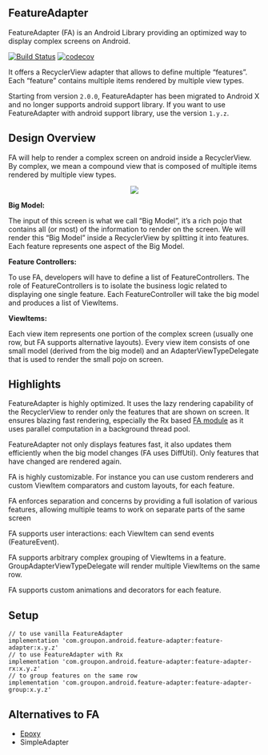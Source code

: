 ## FeatureAdapter
FeatureAdapter (FA) is an Android Library providing an optimized way to display complex screens on Android.

[![Build Status](https://travis-ci.org/groupon/FeatureAdapter.svg?branch=master)](https://travis-ci.org/groupon/FeatureAdapter)
[![codecov](https://codecov.io/gh/groupon/FeatureAdapter/branch/master/graph/badge.svg)](https://codecov.io/gh/groupon/FeatureAdapter)

It offers a RecyclerView adapter that allows to define multiple “features”. Each “feature” contains multiple items rendered by multiple view types.

Starting from version `2.0.0`, FeatureAdapter has been migrated to Android X and no longer supports android support library. If you want to use FeatureAdapter with android support library, use the version `1.y.z`.

## Design Overview
FA will help to render a complex screen on android inside a RecyclerView. By complex, we mean a compound view that is composed of multiple items rendered by multiple view types.

<p align="center">
<img src="./images/design-overview.png">
</p>

**Big Model:**

The input of this screen is what we call “Big Model”, it’s a rich pojo that contains all (or most) of the information to render on the screen. We will render this “Big Model” inside a RecyclerView by splitting it into features. Each feature represents one aspect of the Big Model.

**Feature Controllers:**

To use FA, developers will have to define a list of FeatureControllers. The role of FeatureControllers is to isolate the business logic related to displaying one single feature. Each FeatureController will take the big model and produces a list of ViewItems. 

**ViewItems:**

Each view item represents one portion of the complex screen (usually one row, but FA supports alternative layouts). Every view item consists of one small model (derived from the big model) and an AdapterViewTypeDelegate that is used to render the small pojo on screen. 

## Highlights
FeatureAdapter is highly optimized. It uses the lazy rendering capability of the RecyclerView to render only the features that are shown on screen. It ensures blazing fast rendering, especially the Rx based [FA module](./feature-adapter-rx) as it uses parallel computation in a background thread pool.

FeatureAdapter not only displays features fast, it also updates them efficiently when the big model changes (FA uses DiffUtil). Only features that have changed are rendered again.

FA is highly customizable. For instance you can use custom renderers and custom ViewItem comparators and custom layouts, for each feature.

FA enforces separation and concerns by providing a full isolation of various features, allowing multiple teams to work on separate parts of the same screen

FA supports user interactions: each ViewItem can send events (FeatureEvent).

FA supports arbitrary complex grouping of ViewItems in a feature. GroupAdapterViewTypeDelegate will render multiple ViewItems on the same row.

FA supports custom animations and decorators for each feature.

## Setup
```
// to use vanilla FeatureAdapter
implementation 'com.groupon.android.feature-adapter:feature-adapter:x.y.z'
// to use FeatureAdapter with Rx
implementation 'com.groupon.android.feature-adapter:feature-adapter-rx:x.y.z'
// to group features on the same row
implementation 'com.groupon.android.feature-adapter:feature-adapter-group:x.y.z'
```

## Alternatives to FA
* [Epoxy](https://github.com/airbnb/epoxy)
* SimpleAdapter

